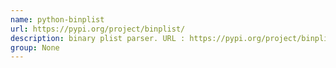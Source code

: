 ```yaml
---
name: python-binplist
url: https://pypi.org/project/binplist/
description: binary plist parser. URL : https://pypi.org/project/binplist/ Groups : None
group: None
---
```

